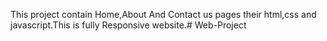 This project contain Home,About And Contact us pages their html,css and javascript.This is fully Responsive website.# Web-Project
